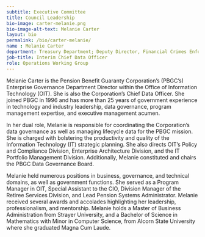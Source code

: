 ```yaml
---
subtitle: Executive Committee
title: Council Leadership
bio-image: carter-melanie.png
bio-image-alt-text: Melanie Carter
layout: bio
permalink: /bio/carter-melanie/
name : Melanie Carter
department: Treasury Department; Deputy Director, Financial Crimes Enforcement Network
job-title: Interim Chief Data Officer
role: Operations Working Group
---
```

Melanie Carter is the Pension Benefit Guaranty Corporation’s (PBGC’s) Enterprise Governance Department Director within the Office of Information Technology (OIT). She is also the Corporation’s Chief Data Officer. She joined PBGC in 1996 and has more than 25 years of government experience in technology and industry leadership, data governance, program management expertise, and executive management acumen.

In her dual role, Melanie is responsible for coordinating the Corporation’s data governance as well as managing lifecycle data for the PBGC mission. She is charged with bolstering the productivity and quality of the Information Technology (IT) strategic planning. She also directs OIT’s Policy and Compliance Division, Enterprise Architecture Division, and the IT Portfolio Management Division. Additionally, Melanie constituted and chairs the PBGC Data Governance Board.

Melanie held numerous positions in business, governance, and technical domains, as well as government functions. She served as a Program Manager in OIT, Special Assistant to the CIO, Division Manager of the Retiree Services Division, and Lead Pension Systems Administrator. Melanie received several awards and accolades highlighting her leadership, professionalism, and mentorship. Melanie holds a Master of Business Administration from Strayer University, and a Bachelor of Science in Mathematics with Minor in Computer Science, from Alcorn State University where she graduated Magna Cum Laude.
